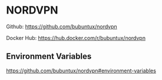 # NORDVPN

Github: https://github.com/bubuntux/nordvpn

Docker Hub: https://hub.docker.com/r/bubuntux/nordvpn

## Environment Variables

https://github.com/bubuntux/nordvpn#environment-variables